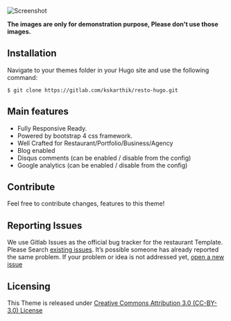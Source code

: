 ![Screenshot](https://gitlab.com/kskarthik/resto-hugo/raw/master/images/screenshot.png "Resto Hugo Theme!")


**The images are only for demonstration purpose, Please don't use those images.**

## Installation

Navigate to your themes folder in your Hugo site and use the following command:

```
$ git clone https://gitlab.com/kskarthik/resto-hugo.git

```

## Main features

* Fully Responsive Ready.
* Powered by bootstrap 4 css framework.
* Well Crafted for Restaurant/Portfolio/Business/Agency
* Blog enabled
* Disqus comments (can be enabled / disable from the config)
* Google analytics (can be enabled / disable from the config)

## Contribute 
Feel free to contribute changes, features to this theme!

## Reporting Issues

We use Gitlab Issues as the official bug tracker for the restaurant Template. Please Search [existing issues](https://gitlab.com/kskarthik/resto-hugo/issues). It’s possible someone has already reported the same problem.
If your problem or idea is not addressed yet, [open a new issue](https://gitlab.com/kskarthik/resto-hugo/issues)

## Licensing

This Theme is released under [Creative Commons Attribution 3.0 (CC-BY-3.0) License](https://creativecommons.org/licenses/by/3.0/)
